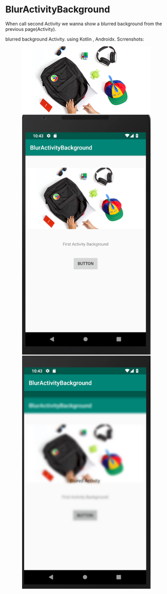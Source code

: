 # BlurActivityBackground
When call second Activity we wanna show a blurred background from the previous page(Activity).

blurred background Activity. using Kotlin , Androidx.
Scrrenshots:
<div align="center">
     <img src="app/src/main/res/drawable/googlework.png" width="400px"</img> 
    <img src="app/src/main/res/drawable/firstactivity.png" width="400px"</img> 
    
</div>
<div align="center">
   <img src="app/src/main/res/drawable/secondactivityblurred.png" width="400px"</img> 
    
</div>
